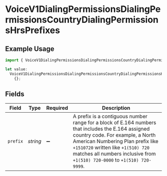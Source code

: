 # VoiceV1DialingPermissionsDialingPermissionsCountryDialingPermissionsHrsPrefixes

## Example Usage

```typescript
import { VoiceV1DialingPermissionsDialingPermissionsCountryDialingPermissionsHrsPrefixes } from "twilio-voice/models/components";

let value:
  VoiceV1DialingPermissionsDialingPermissionsCountryDialingPermissionsHrsPrefixes =
    {};
```

## Fields

| Field                                                                                                                                                                                                                                                                                         | Type                                                                                                                                                                                                                                                                                          | Required                                                                                                                                                                                                                                                                                      | Description                                                                                                                                                                                                                                                                                   |
| --------------------------------------------------------------------------------------------------------------------------------------------------------------------------------------------------------------------------------------------------------------------------------------------- | --------------------------------------------------------------------------------------------------------------------------------------------------------------------------------------------------------------------------------------------------------------------------------------------- | --------------------------------------------------------------------------------------------------------------------------------------------------------------------------------------------------------------------------------------------------------------------------------------------- | --------------------------------------------------------------------------------------------------------------------------------------------------------------------------------------------------------------------------------------------------------------------------------------------- |
| `prefix`                                                                                                                                                                                                                                                                                      | *string*                                                                                                                                                                                                                                                                                      | :heavy_minus_sign:                                                                                                                                                                                                                                                                            | A prefix is a contiguous number range for a block of E.164 numbers that includes the E.164 assigned country code. For example, a North American Numbering Plan prefix like `+1510720` written like `+1(510) 720` matches all numbers inclusive from `+1(510) 720-0000` to `+1(510) 720-9999`. |